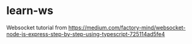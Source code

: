 # learn-ws
Websocket tutorial from https://medium.com/factory-mind/websocket-node-js-express-step-by-step-using-typescript-725114ad5fe4

